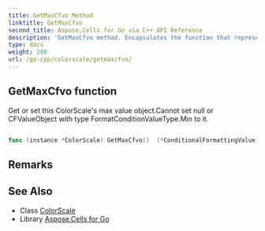 ```yaml
---
title: GetMaxCfvo Method 
linktitle: GetMaxCfvo
second_title: Aspose.Cells for Go via C++ API Reference
description: 'GetMaxCfvo method. Encapsulates the function that represents getmaxcfvo in Go.'
type: docs
weight: 200
url: /go-cpp/colorscale/getmaxcfvo/
---
```


## GetMaxCfvo function

Get or set this ColorScale's max value object.Cannot set null or CFValueObject with type FormatConditionValueType.Min to it.

```go

func (instance *ColorScale) GetMaxCfvo()  (*ConditionalFormattingValue,  error) 

```

## Remarks


## See Also

* Class [ColorScale](../)
* Library [Aspose.Cells for Go](../../)

